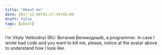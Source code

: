 ```yaml
---
title: "About me"
date: 2017-12-08T01:27:54+03:00
draft: false
tags: [about]
---
```


I’m Vitaly Velikodnyi (RU: Виталий Великодный), a programmer. In case I wrote bad code and you want to kill me, please, notice at the avatar above to understand how I look like.
